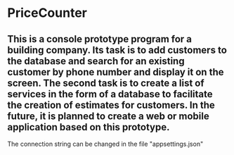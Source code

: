 # PriceCounter

This is a console prototype program for a building company. 
Its task is to add customers to the database and search for an existing customer by phone number and display it on the screen. 
The second task is to create a list of services in the form of a database to facilitate the creation of estimates for customers.
In the future, it is planned to create a web or mobile application based on this prototype.
-
The connection string can be changed in the file "appsettings.json"
